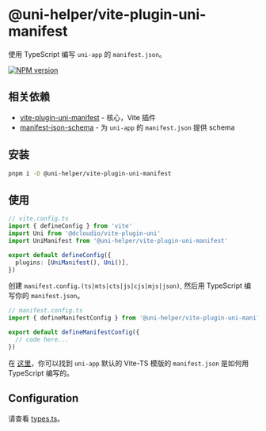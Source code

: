 # @uni-helper/vite-plugin-uni-manifest

使用 TypeScript 编写 `uni-app` 的 `manifest.json`。

<a href="https://www.npmjs.com/package/@uni-helper/vite-plugin-uni-manifest"><img src="https://img.shields.io/npm/v/@uni-helper/vite-plugin-uni-manifest" alt="NPM version"></a></p>

## 相关依赖

- [vite-plugin-uni-manifest](./packages/core) - 核心，Vite 插件
- [manifest-json-schema](./packages/schema) - 为 `uni-app` 的 `manifest.json` 提供 schema

## 安装

```bash
pnpm i -D @uni-helper/vite-plugin-uni-manifest
```

## 使用

```ts
// vite.config.ts
import { defineConfig } from 'vite'
import Uni from '@dcloudio/vite-plugin-uni'
import UniManifest from '@uni-helper/vite-plugin-uni-manifest'

export default defineConfig({
  plugins: [UniManifest(), Uni()],
})
```

创建 `manifest.config.(ts|mts|cts|js|cjs|mjs|json)`, 然后用 TypeScript 编写你的 `manifest.json`。

```ts
// manifest.config.ts
import { defineManifestConfig } from '@uni-helper/vite-plugin-uni-manifest'

export default defineManifestConfig({
  // code here...
})
```

在 [这里](./packages/playground/manifest.config.ts)，你可以找到 `uni-app` 默认的 Vite-TS 模版的 `manifest.json` 是如何用 TypeScript 编写的。

## Configuration

请查看 [types.ts](./packages/core/src/types.ts)。
